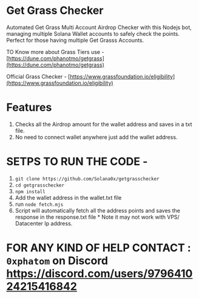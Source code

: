 # Get Grass Checker

Automated Get Grass Multi Account Airdrop Checker with this Nodejs bot, managing multiple Solana Wallet accounts to safely check the points. Perfect for those having multiple Get Grasss Accounts.

TO Know more about Grass Tiers use - [https://dune.com/phanotmo/getgrass](https://dune.com/phanotmo/getgrass)

Official Grass Checker - [https://www.grassfoundation.io/eligibility](https://www.grassfoundation.io/eligibility)

# Features

1. Checks all the Airdrop amount for the wallet address and saves in a txt file.
2. No need to connect wallet anywhere just add the wallet address.

# SETPS TO RUN THE CODE -

1. `git clone https://github.com/Solana0x/getgrasschecker`
2. `cd getgrasschecker`
3. `npm install`
4. Add the wallet address in the wallet.txt file
5. run `node fetch.mjs`
6. Script will automatically fetch all the address points and saves the response in the response.txt file * Note it may not work with VPS/ Datacenter Ip address.

# FOR ANY KIND OF HELP CONTACT : `0xphatom` on Discord https://discord.com/users/979641024215416842
